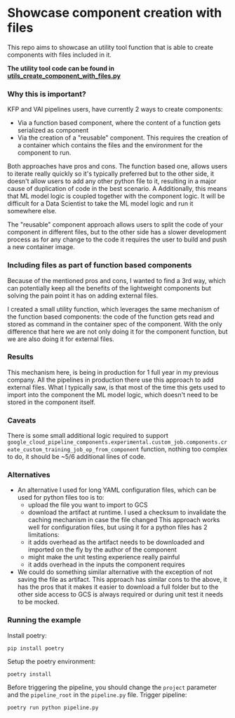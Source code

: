 # Showcase component creation with files

This repo aims to showcase an utility tool function that is able to create components with files included in it. 

<b>The utility tool code can be found in [utils_create_component_with_files.py](mlops_package_example/utils/create_component_with_files.py)</b>

### Why this is important? 
KFP and VAI pipelines users, have currently 2 ways to create components:
- Via a function based component, where the content of a function gets serialized as component
- Via the creation of a "reusable" component. This requires the creation of a container which contains the files and the 
  environment for the component to run. 

Both approaches have pros and cons. The function based one, allows users to iterate really quickly so it's typically preferred
but to the other side, it doesn't allow users to add any other python file to it, resulting in a major cause of duplication of code in the best scenario. A
Additionally, this means that ML model logic is coupled together with the component logic. It will be difficult for a Data Scientist to take the ML model logic and run it somewhere else.

The "reusable" component approach allows users to split the code of your component in different files, but to the other side
has a slower development process as for any change to the code it requires the user to build and push a new container image.

### Including files as part of function based components

Because of the mentioned pros and cons, I wanted to find a 3rd way, which can potentially keep all the benefits of the 
lightweight components but solving the pain point it has on adding external files. 

I created a small utility function, which leverages the same mechanism of the function based components: the code of the 
function gets read and stored as command in the container spec of the component. With the only difference that here we are 
not only doing it for the component function, but we are also doing it for external files. 

###  Results
This mechanism here, is being in production for 1 full year in my previous company. All the pipelines in production there use this approach
to add external files. What I typically saw, is that most of the time this gets used to import into the component the ML model logic,
which doesn't need to be stored in the component itself. 

### Caveats
There is some small additional logic required to support `google_cloud_pipeline_components.experimental.custom_job.components.create_custom_training_job_op_from_component` function,
nothing too complex to do, it should be ~5/6 additional lines of code. 

### Alternatives
- An alternative I used for long YAML configuration files, which can be used for python files too is to:
  - upload the file you want to import to GCS
  - download the artifact at runtime. I used a checksum to invalidate the caching mechanism in case the file changed
  This approach works well for configuration files, but using it for a python files has 2 limitations:
  - it adds overhead as the artifact needs to be downloaded and imported on the fly by the author of the component
  - might make the unit testing experience really painful
  - it adds overhead in the inputs the component requires
- We could do something similar alternative with the exception of not saving the file as artifact. This approach has similar
  cons to the above, it has the pros that it makes it easier to download a full folder but to the other side access to GCS is always required or during unit test it needs to be mocked. 

### Running the example
Install poetry:
```commandline
pip install poetry
```

Setup the poetry environment:
```commandline
poetry install
```

Before triggering the pipeline, you should change the `project` parameter and the `pipeline_root` in the `pipeline.py` file.
Trigger pipeline:
```commandline
poetry run python pipeline.py
```




  